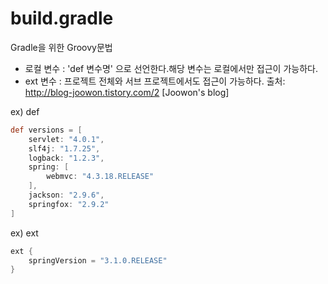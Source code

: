 # build.gradle
Gradle을 위한 Groovy문법

- 로컬 변수 : 'def 변수명' 으로 선언한다.해당 변수는 로컬에서만 접근이 가능하다.
- ext 변수 : 프로젝트 전체와 서브 프로젝트에서도 접근이 가능하다.
출처: http://blog-joowon.tistory.com/2 [Joowon's blog]

ex) def
````groovy
def versions = [
	servlet: "4.0.1",
	slf4j: "1.7.25",
	logback: "1.2.3",
	spring: [
		webmvc: "4.3.18.RELEASE"
	],
	jackson: "2.9.6",
	springfox: "2.9.2"
]
````

ex) ext
````groovy
ext {
    springVersion = "3.1.0.RELEASE"
}
````

